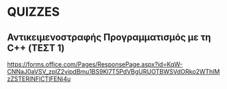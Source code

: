 # QUIZZES

## Αντικειμενοστραφής Προγραμματισμός με τη C++ (ΤΕΣΤ 1)

<https://forms.office.com/Pages/ResponsePage.aspx?id=KqW-CNNaJ0aVSV_zplZ2vipdBmu1BS9Kl7T5PdVBgURUOTBWSVdORko2WThIMzZSTERINFlCTlFENi4u>